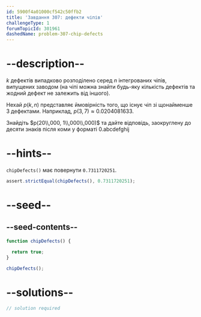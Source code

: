 ```yaml
---
id: 5900f4a01000cf542c50ffb2
title: 'Завдання 307: дефекти чіпів'
challengeType: 1
forumTopicId: 301961
dashedName: problem-307-chip-defects
---
```


# --description--

$k$ дефектів випадково розподілено серед $n$ інтегрованих чіпів, випущених заводом (на чіпі можна знайти будь-яку кількість дефектів та жодний дефект не залежить від іншого).

Нехай $p(k,n)$ представляє ймовірність того, що існує чіп зі щонайменше 3 дефектами. Наприклад, $p(3,7) ≈ 0.0204081633$.

Знайдіть $p(20\\,000, 1\\,000\\,000)$ та дайте відповідь, заокруглену до десяти знаків після коми у форматі 0.abcdefghij

# --hints--

`chipDefects()` має повернути `0.7311720251`.

```js
assert.strictEqual(chipDefects(), 0.7311720251);
```

# --seed--

## --seed-contents--

```js
function chipDefects() {

  return true;
}

chipDefects();
```

# --solutions--

```js
// solution required
```
